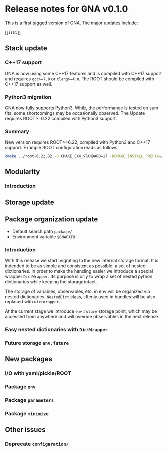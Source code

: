 # Release notes for GNA v0.1.0

This is a first tagged version of GNA. The major updates include:

[[_TOC_]]

## Stack update

### C++17 support

GNA is now using some C++17 features and is compiled with C++17 support and requires `gcc>=7.0` or `clang>=4.0`. The ROOT should be compiled with C++17 support as well.

### Python3 migration

GNA now fully supports Python3. While, the performance is tested on sum fits, some shortcomings may be occasionally observed. The Update requires ROOT>=6.22 compiled with Python3 support.

### Summary

New version requires ROOT>=6.22, compiled with Python3 and C++17 support. Example ROOT configuration reads as follows:

```sh
cmake ../root-6.22.02 -D CMAKE_CXX_STANDARD=17 -DCMAKE_INSTALL_PREFIX=/data/work/soft/root-6.18.04_install_p2_gcc17 -Dgnuinstall:bool=ON -Dminuit2:bool=ON
```

## Modularity

### Introduction

## Storage update

## Package organization update

* Default search path `package/`
* Environment variable `$GNAPATH`

### Introduction

With this release we start migrating to the new internal storage format. It is indended to be as simple and consistent as possible: a set of nested dictionaries. In order to make the handling easier we introduce a special wrapper `DictWrapper`. Its purpose is only to wrap a set of nested python dictionaries while keeping the storage intact.

The storage of variables, observables, etc. in env will be organized via nested dictionaries. `NestedDict` class, oftenly used in bundles will be also replaced with `DictWrapper`.

At the current stage we introduce `env.future` storage point, which may be accessed from anywhere and will override observables in the next release.

### Easy nested dictionaries with `DictWrapper` 

### Future storage `env.future`

## New packages

### I/O with yaml/pickle/ROOT

### Package `env`

### Package `parameters`

### Package `minimize`

## Other issues

### Deprecate `configuration/`

